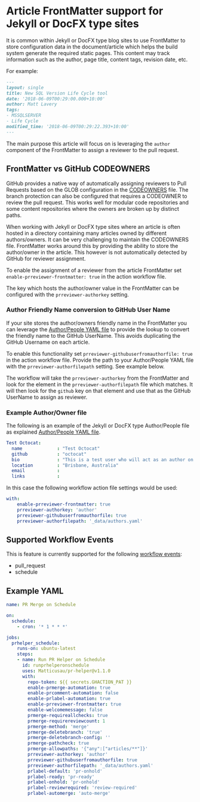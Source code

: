 # Article FrontMatter support for Jekyll or DocFX type sites

It is common within Jekyll or DocFX type blog sites to use FrontMatter to store configuration data in the document/article which helps the build system generate the required static pages. This content may track information such as the author, page title, content tags, revision date, etc.

For example:

```markdown
---
layout: single
title: New SQL Version Life Cycle tool
date: '2018-06-09T00:29:00.000+10:00'
author: Matt Lavery
tags:
- MSSQLSERVER
- Life Cycle
modified_time: '2018-06-09T00:29:22.393+10:00'
---
```

The main purpose this article will focus on is leveraging the `author` component of the FrontMatter to assign a reviewer to the pull request.

## FrontMatter vs GitHub CODEOWNERS

GitHub provides a native way of automatically assigning reviewers to Pull Requests based on the GLOB configuration in the [CODEOWNERS](https://docs.github.com/en/github/creating-cloning-and-archiving-repositories/about-code-owners) file. The branch protection can also be configured that requires a CODEOWNER to review the pull request. This works well for modular code repositories and some content repositories where the owners are broken up by distinct paths.

When working with Jekyll or DocFX type sites where an article is often hosted in a directory containing many articles owned by different authors/owners. It can be very challenging to maintain the CODEOWNERS file. FrontMatter works around this by providing the ability to store the author/owner in the article. This however is not automatically detected by GitHub for reviewer assignment.

To enable the assignment of a reviewer from the article FrontMatter set `enable-prreviewer-frontmatter: true` in the action workflow file.

The key which hosts the author/owner value in the FrontMatter can be configured with the `prreviewer-authorkey` setting.

### Author Friendly Name conversion to GitHub User Name

If your site stores the author/owners friendly name in the FrontMatter you can leverage the [Author/People YAML file](https://jekyllrb.com/docs/datafiles/#example-accessing-a-specific-author) to provide the lookup to convert the friendly name to the GitHub UserName. This avoids duplicating the GitHub Username on each article.

To enable this functionality set `prreviewer-githubuserfromauthorfile: true` in the action workflow file. Provide the path to your Author/People YAML file with the `prreviewer-authorfilepath` setting. See example below.

The workflow will take the `prreviewer-authorkey` from the FrontMatter and look for the element in the `prreviewer-authorfilepath` file which matches. It will then look for the `github` key on that element and use that as the GitHub UserName to assign as reviewer.

### Example Author/Owner file

The following is an example of the Jekyll or DocFX type Author/People file as explained [Author/People YAML file](https://jekyllrb.com/docs/datafiles/#example-accessing-a-specific-author).

```yml
Test Octocat:
  name             : "Test Octocat"
  github           : "octocat"
  bio              : "This is a test user who will act as an author on some demo files"
  location         : "Brisbane, Australia"
  email            : 
  links            :
```

In this case the following workflow action file settings would be used:

```yml
with:
    enable-prreviewer-frontmatter: true
    prreviewer-authorkey: 'author'
    prreviewer-githubuserfromauthorfile: true
    prreviewer-authorfilepath: '_data/authors.yaml'
```

## Supported Workflow Events

This is feature is currently supported for the following [workflow events](https://help.github.com/en/actions/reference/events-that-trigger-workflows):

- pull_request
- schedule

## Example YAML

```yml
name: PR Merge on Schedule

on:
  schedule:
    - cron: '* 1 * * *'

jobs:
  prhelper_schedule:
    runs-on: ubuntu-latest
    steps:
    - name: Run PR Helper on Schedule
      id: runprhelperonschedule
      uses: Matticusau/pr-helper@v1.1.0
      with:
        repo-token: ${{ secrets.GHACTION_PAT }}
        enable-prmerge-automation: true
        enable-prcomment-automation: false
        enable-prlabel-automation: true
        enable-prreviewer-frontmatter: true
        enable-welcomemessage: false
        prmerge-requireallchecks: true
        prmerge-requirereviewcount: 1
        prmerge-method: 'merge'
        prmerge-deletebranch: 'true'
        prmerge-deletebranch-config: ''
        prmerge-pathcheck: true
        prmerge-allowpaths: '{"any":["articles/**"]}'
        prreviewer-authorkey: 'author'
        prreviewer-githubuserfromauthorfile: true
        prreviewer-authorfilepath: '_data/authors.yaml'
        prlabel-default: 'pr-onhold'
        prlabel-ready: 'pr-ready'
        prlabel-onhold: 'pr-onhold'
        prlabel-reviewrequired: 'review-required'
        prlabel-automerge: 'auto-merge'
```
